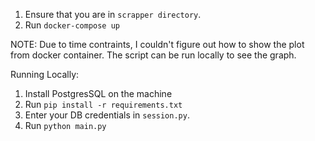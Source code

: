 1. Ensure that you are in ```scrapper directory```.
2. Run ```docker-compose up```



NOTE:
Due to time contraints, I couldn't figure out how to show the plot from docker container.
The script can be run locally to see the graph.

Running Locally:

1. Install PostgresSQL on the machine
2. Run ```pip install -r requirements.txt```
3. Enter your DB credentials in ```session.py```.
4. Run ```python main.py```